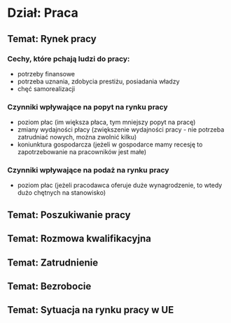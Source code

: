# Dział: Praca
## Temat: Rynek pracy
### Cechy, które pchają ludzi do pracy:
- potrzeby finansowe
- potrzeba uznania, zdobycia prestiżu, posiadania władzy
- chęć samorealizacji
### Czynniki wpływające na popyt na rynku pracy
- poziom płac (im większa płaca, tym mniejszy popyt na pracę)
- zmiany wydajności płacy (zwiększenie wydajności pracy - nie potrzeba zatrudniać nowych, można zwolnić kilku)
- koniunktura gospodarcza (jeżeli w gospodarce mamy recesję to zapotrzebowanie na pracowników jest małe)
### Czynniki wpływające na podaż na rynku pracy
- poziom płac (jeżeli pracodawca oferuje duże wynagrodzenie, to wtedy dużo chętnych na stanowisko)
## Temat: Poszukiwanie pracy
## Temat: Rozmowa kwalifikacyjna
## Temat: Zatrudnienie
## Temat: Bezrobocie
## Temat: Sytuacja na rynku pracy w UE
